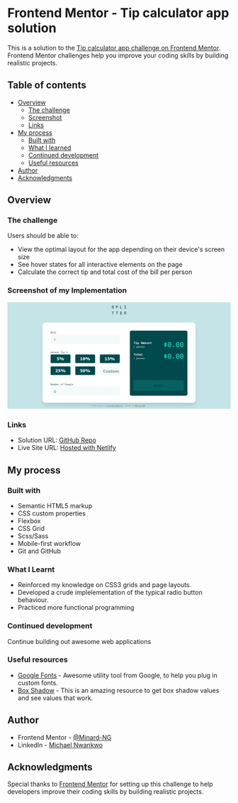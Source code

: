# Frontend Mentor - Tip calculator app solution

This is a solution to the [Tip calculator app challenge on Frontend Mentor](https://www.frontendmentor.io/challenges/tip-calculator-app-ugJNGbJUX). Frontend Mentor challenges help you improve your coding skills by building realistic projects.

## Table of contents

- [Overview](#overview)
  - [The challenge](#the-challenge)
  - [Screenshot](#screenshot-of-my-implementation)
  - [Links](#links)
- [My process](#my-process)
  - [Built with](#built-with)
  - [What I learned](#what-i-learnt)
  - [Continued development](#continued-development)
  - [Useful resources](#useful-resources)
- [Author](#author)
- [Acknowledgments](#acknowledgments)


## Overview

### The challenge

Users should be able to:

- View the optimal layout for the app depending on their device's screen size
- See hover states for all interactive elements on the page
- Calculate the correct tip and total cost of the bill per person

### Screenshot of my Implementation

![](./images/screenshot.png)

### Links

- Solution URL: [GitHub Repo](https://github.com/Minard-NG/Tip-calculator)
- Live Site URL: [Hosted with Netlify](https://splittercalculator.netlify.app/)

## My process

### Built with

- Semantic HTML5 markup
- CSS custom properties
- Flexbox
- CSS Grid
- Scss/Sass
- Mobile-first workflow
- Git and GitHub

### What I Learnt

- Reinforced my knowledge on CSS3 grids and page layouts.
- Developed a crude implelementation of the typical radio button behaviour. 
- Practiced more functional programming


### Continued development

Continue building out awesome web applications

### Useful resources

- [Google Fonts](https://fonts.google.com/) - Awesome utility tool from Google, to help you plug in custom fonts.
- [Box Shadow](https://getcssscan.com/css-box-shadow-examples) - This is an amazing resource to get box shadow values and see values that work.


## Author

- Frontend Mentor - [@Minard-NG](https://www.frontendmentor.io/profile/Minard-NG)
- LinkedIn - [Michael Nwankwo](https://www.linkedin.com/in/michael-nwankwo/)

## Acknowledgments

Special thanks to [Frontend Mentor](https://www.frontendmentor.io/home) for setting up this challenge to help developers improve their coding skills by building realistic projects.